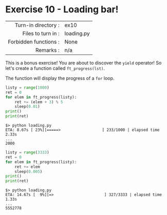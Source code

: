 # Exercise 10 - Loading bar!

|                         |                    |
| -----------------------:| ------------------ |
|   Turn-in directory :   |  ex10              |
|   Files to turn in :    |  loading.py        |
|   Forbidden functions : |  None              |
|   Remarks :             |  n/a               |

This is a bonus exercise! You are about to discover the `yield` operator!
So let's create a function called `ft_progress(lst)`.

The function will display the progress of a `for` loop.

```python
listy = range(1000)
ret = 0
for elem in ft_progress(listy):
    ret += (elem + 3) % 5
    sleep(0.01)
print()
print(ret)
```

```console
$> python loading.py
ETA: 8.67s [ 23%][=====>                  ] 233/1000 | elapsed time 2.33s
...
2000
```

```python
listy = range(3333)
ret = 0
for elem in ft_progress(listy):
    ret += elem
    sleep(0.005)
print()
print(ret)
```

```console
$> python loading.py
ETA: 14.67s [  9%][=>                      ] 327/3333 | elapsed time 1.33s
...
5552778
```

